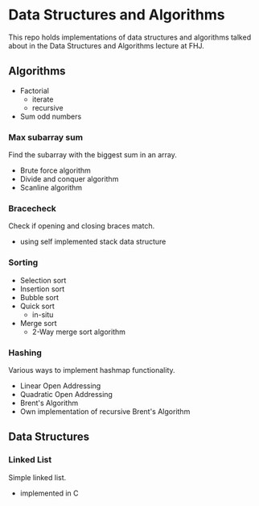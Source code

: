 # Data Structures and Algorithms

This repo holds implementations of data structures and algorithms talked about
in the Data Structures and Algorithms lecture at FHJ.

## Algorithms

- Factorial
  - iterate
  - recursive
- Sum odd numbers

### Max subarray sum

Find the subarray with the biggest sum in an array.

- Brute force algorithm
- Divide and conquer algorithm
- Scanline algorithm

### Bracecheck

Check if opening and closing braces match.

- using self implemented stack data structure

### Sorting

- Selection sort
- Insertion sort
- Bubble sort
- Quick sort
  - in-situ
- Merge sort
    - 2-Way merge sort algorithm

### Hashing

Various ways to implement hashmap functionality.

- Linear Open Addressing
- Quadratic Open Addressing
- Brent's Algorithm
- Own implementation of recursive Brent's Algorithm

## Data Structures

### Linked List

Simple linked list.

- implemented in C

